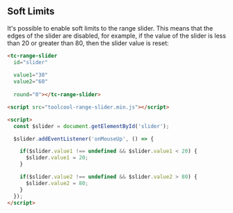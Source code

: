 ## Soft Limits

<div data-examples="soft-limits"></div>

It's possible to enable soft limits to the range slider. This means that the edges of the slider are disabled, for example, if the value of the slider is less than 20 or greater than 80, then the slider value is reset:

```html
<tc-range-slider
  id="slider"
   
  value1="30"
  value2="60"
  
  round="0"></tc-range-slider> 

<script src="toolcool-range-slider.min.js"></script>

<script>
  const $slider = document.getElementById('slider');

  $slider.addEventListener('onMouseUp', () => {

    if($slider.value1 !== undefined && $slider.value1 < 20) {
      $slider.value1 = 20;
    }

    if($slider.value2 !== undefined && $slider.value2 > 80) {
      $slider.value2 = 80;
    }
  });
</script>
```

<div class="my-12 flex flex-col items-center">
    <tc-range-slider
      id="slider-21"
      value1="30"
      value2="60"
      round="0"></tc-range-slider>
</div> 
